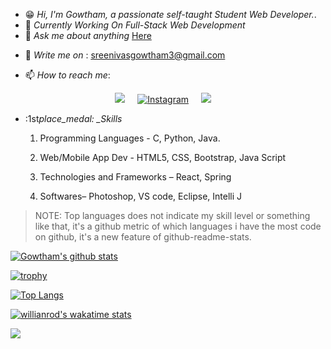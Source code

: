 <!--<a target="_blank" rel="noopener noreferrer" href="#"><img src="banner.jpg" alt="Banner" style="max-width:80%;"></a>-->

- :grin: _Hi, I'm Gowtham, a passionate self-taught Student Web Developer._.
- :office: _Currently Working On Full-Stack Web Development_ </br>
- 💬 _Ask me about anything_ <a href="https://github.com/Gowtham0911/Gowtham0911/issues">Here</a>

* :email: _Write me on_ : sreenivasgowtham3@gmail.com

* 📫 _How to reach me_:

<p align='center'>
  <a href="https://www.linkedin.com/in/gowtham-sreenivas-b54a621a0/"><img src="https://img.shields.io/badge/linkedin-%230077B5.svg?&style=for-the-badge&logo=linkedin&logoColor=white" /></a>&nbsp;&nbsp;&nbsp;&nbsp;
  <a href="https://www.instagram.com/gowtham_buddy/" target="_blank"><img src="https://img.shields.io/badge/Instagram-%23E4405F.svg?&style=for-the-badge&logo=instagram&logoColor=white" alt="Instagram"></a>&nbsp;&nbsp;&nbsp;&nbsp;
  <a href="mailto:sreenivasgowtham3@gmail.com?subject=Olá%20Punit"><img src="https://img.shields.io/badge/gmail-%23D14836.svg?&style=for-the-badge&logo=gmail&logoColor=white" /></a>&nbsp;&nbsp;&nbsp;&nbsp;
  
</p>

- :1st*place_medal: \_Skills*

  1. Programming Languages - C, Python, Java.

  2. Web/Mobile App Dev - HTML5, CSS, Bootstrap, Java Script

  3. Technologies and Frameworks – React, Spring

  4. Softwares– Photoshop, VS code, Eclipse, Intelli J

> NOTE: Top languages does not indicate my skill level or something like that, it's a github metric of which languages i have the most code on github, it's a new feature of github-readme-stats.

[![Gowtham's github stats](https://github-readme-stats.vercel.app/api?username=Gowtham0911&show_icons=true&theme=radical&hide=stars)](https://github.com/Gowtham0911/github-readme-stats)

[![trophy](https://github-profile-trophy.vercel.app/?username=Gowtham0911&theme=matrix)](https://github.com/ryo-ma/github-profile-trophy)

[![Top Langs](https://github-readme-stats.vercel.app/api/top-langs/?username=Gowtham0911)](https://github.com/Gowtham0911/github-readme-stats)

[![willianrod's wakatime stats](https://github-readme-stats.vercel.app/api/wakatime?username=gowtham3143)](https://github.com/anuraghazra/github-readme-stats)

![](https://komarev.com/ghpvc/?username=Gowtham0911&style=flat)
